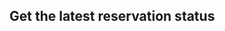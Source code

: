  ## Get the latest reservation status

<!-- ### HTTP Request -->

<!-- `GET /partners/property-info/` -->

<!-- ### Query Parameters -->

<!-- Parameter | Required | Default | Description -->
<!-- --------- | -------  | ------- | ----------- -->

<!-- ### Response Body -->

<!-- > The json response looks like this: -->

<!-- ```json -->
<!-- { -->
<!-- "name": "Pitchfork Ranch",  -->
<!-- "slug_name": "pitchfork-ranch", -->
<!-- "email": "public_email@example.com", -->
<!-- "user_email": "private_email@example.com", -->
<!-- "address": "Property address", -->
<!-- "website": "https://pitchforkranch.example.com", -->
<!-- "phone": "public phone number", -->
<!-- "description": "Property description", -->
<!-- "policies_page": "https://pitchforkranch.example.com/policies", -->
<!-- "deposit_percentage": 30, -->
<!-- "balance_due": 45 -->
<!-- } -->
<!-- ``` -->

<!-- Key | Type | Description -->
<!-- --------- | ------- | ----------- -->
<!-- name|String|The name of the property  -->
<!-- slug_name|String|Slugified name of the property - useful especially when embedding the booking widget  -->
<!-- email|String|General email address of the property - where they wish guests to email them  -->
<!-- user_email|String|Email address of the Check-in Sherpa user who gave access  -->
<!-- address|String|Property address  -->
<!-- website|String|Property website URL  -->
<!-- phone|String|Property phone number - for guests  -->
<!-- description|String|Property description  -->
<!-- policies_page|String|URL of the page on their website that has booking policies  -->
<!-- deposit_percentage|Integer|% of reservation total required for initial deposit  -->
<!-- balance_due|Integer|# days prior to arrival when balance becomes dues. 0 means balance is due at check-out  -->



